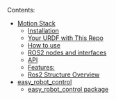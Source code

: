 <!-- Motion-Stack documentation master file, created by
sphinx-quickstart on Fri Dec 20 23:08:51 2024.
You can adapt this file completely to your liking, but it should at least
contain the root `toctree` directive. -->

 Contents:

* [Motion Stack](manual/README.md)
  * [Installation](manual/install.md)
  * [Your URDF with This Repo](manual/URDF.md)
  * [How to use](manual/use.md)
  * [ROS2 nodes and interfaces](manual/use.md#ros2-nodes-and-interfaces)
  * [API](manual/api.md)
  * [Features:](manual/README.md#features)
  * [Ros2 Structure Overview](manual/README.md#ros2-structure-overview)
* [easy_robot_control](api/modules.md)
  * [easy_robot_control package](api/easy_robot_control.md)
